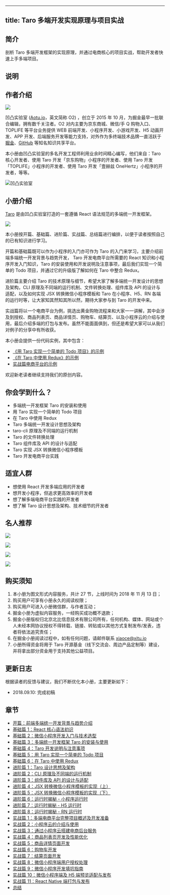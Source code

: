 
---
title: Taro 多端开发实现原理与项目实战
---

## 简介
剖析 Taro 多端开发框架的实现原理，并通过电商核心的项目实战，帮助开发者快速上手多端项目。

## 说明
## 作者介绍

![](https://p1-jj.byteimg.com/tos-cn-i-t2oaga2asx/gold-user-assets/2018/11/12/1670626d2780cc65~tplv-t2oaga2asx-image.image)

凹凸实验室 \([Aotu.io](https://aotu.io/)，英文简称 O2\) ，创立于 2015 年 10 月，为掘金最早一批联合编辑，拥有数千关注者。O2 对内主要为京东商城、微信/手 Q 购物入口、TOPLIFE 等平台业务提供 WEB 前端开发、小程序开发、小游戏开发、H5 动画开发、APP 开发、后端服务开发等能力支持，对外作为多终端技术品牌一直活跃于[掘金](https://juejin.cn/user/1134351699149854)、[GitHub](https://github.com/o2team) 等知名知识共享平台。

本小册由凹凸实验室的多名开发工程师利用业余时间精心编写，他们来自：Taro 核心开发者、使用 Taro 开发「京东购物」小程序的开发者、使用 Taro 开发「TOPLIFE」小程序的开发者、使用 Taro 开发「壹赫兹 OneHertz」小程序的开发者，等等。

![凹凸实验室](https://p1-jj.byteimg.com/tos-cn-i-t2oaga2asx/gold-user-assets/2018/3/9/1620b10123fb5e5f~tplv-t2oaga2asx-image.image)

## 小册介绍

[Taro](https://taro.aotu.io/) 是由凹凸实验室打造的一套遵循 React 语法规范的多端统一开发框架。

![](https://p1-jj.byteimg.com/tos-cn-i-t2oaga2asx/gold-user-assets/2018/11/12/1670625fb4afa598~tplv-t2oaga2asx-image.image)

本小册按开篇、基础篇、进阶篇、实战篇、总结篇进行编排，以便于读者按照自己的已有知识进行学习。

开篇和基础篇既可以作为小程序的入门亦可作为 Taro 的入门来学习，主要介绍前端多端统一开发背景与趋势开发， Taro 开发电商平台所需要的 React 知识和小程序开发入门知识，Taro 的安装使用和开发说明及注意事项，最后我们实现一个简单的 Todo 项目，并通过它的升级版了解如何在 Taro 中整合 Redux。

进阶篇主要介绍 Taro 的技术原理与细节，希望大家了解多端统一开发设计的思想及架构，CLI 原理及不同端的运行机制、文件转换处理、组件库及 API 的设计与适配，以及如何实现 JSX 转换微信小程序模板和 Taro 在小程序、H5、RN 各端的运行时等，让大家知其然知其所以然，期待大家参与到 Taro 的开发中来。

实战篇将以一个电商平台为例，挑选出黄金购物流程来和大家一一讲解，其中会涉及到授权、商品列表页、商品详情页、购物车、结算页、以及小程序云的介绍与使用，最后介绍多端的打包与发布。虽然不能面面俱到，但还是希望大家可以从我们对例子的分享中有所收获。

本小册会提供一份代码实例，其中包含：

- [《用 Taro 实现一个简单的 Todo 项目》的示例](https://github.com/o2team/taro-ebook-source/tree/master/todoList)
- [《在 Taro 中使用 Redux》的示例](https://github.com/o2team/taro-ebook-source/tree/master/todoList-Redux)
- [实战篇电商平台的示例](https://github.com/o2team/taro-ebook-source/tree/master/taro-demo)

欢迎新老读者继续支持我们的原创内容。

## 你会学到什么？

- 多端统一开发框架 Taro 的安装和使用
- 用 Taro 实现一个简单的 Todo 项目
- 在 Taro 中使用 Redux
- Taro 多端统一开发设计思想及架构
- taro-cli 原理及不同端的运行机制
- Taro 的文件转换处理
- Taro 组件库及 API 的设计与适配
- Taro 实现 JSX 转换微信小程序模板
- Taro 开发电商平台实践

## 适宜人群

- 想使用 React 开发多端应用的开发者
- 想开发小程序，但追求更高效率的开发者
- 想了解多端电商平台实践的开发者
- 想了解 Taro 设计思想及架构、技术细节的开发者

## 名人推荐

![](https://p1-jj.byteimg.com/tos-cn-i-t2oaga2asx/gold-user-assets/2018/11/12/16706231257a0d80~tplv-t2oaga2asx-image.image)

![](https://p1-jj.byteimg.com/tos-cn-i-t2oaga2asx/gold-user-assets/2018/11/13/1670b2c003890539~tplv-t2oaga2asx-image.image)

![](https://p1-jj.byteimg.com/tos-cn-i-t2oaga2asx/gold-user-assets/2018/11/13/1670b2c29edef357~tplv-t2oaga2asx-image.image)

![](https://p1-jj.byteimg.com/tos-cn-i-t2oaga2asx/gold-user-assets/2018/11/13/1670b2c4f3a1e98c~tplv-t2oaga2asx-image.image)

## 购买须知

1.  本小册为图文形式内容服务，共计 27 节，上线时间为 2018 年 11 月 13 日；
2.  购买用户可享有小册永久的阅读权限；
3.  购买用户可进入小册微信群，与作者互动；
4.  掘金小册为虚拟内容服务，一经购买成功概不退款；
5.  掘金小册版权归北京北比信息技术有限公司所有，任何机构、媒体、网站或个人未经本网协议授权不得转载、链接、转贴或以其他方式复制发布/发表，违者将依法追究责任；
6.  在掘金小册阅读过程中，如有任何问题，请邮件联系 <xiaoce@xitu.io>
7.  小册所得资金将用于 Taro 开源基金（线下交流会、周边产品定制等）建设，并将拿出部分资金用于支持其他公益项目。

## 更新日志

根据读者的反馈与建议，我们不断优化本小册，主要更新如下：

- 2018.09.10: 完成初稿

## 章节
- [开篇：前端多端统一开发背景与趋势介绍](./开篇-前端多端统一开发背景与趋势介绍.md)
- [基础篇 1：React 核心语法初识](<./基础篇 1-React 核心语法初识.md>)
- [基础篇 2：微信小程序开发入门与技术选型](<./基础篇 2-微信小程序开发入门与技术选型.md>)
- [基础篇 3：多端统一开发框架 Taro 的安装与使用](<./基础篇 3-多端统一开发框架 Taro 的安装与使用.md>)
- [基础篇 4：Taro 开发说明与注意事项](<./基础篇 4-Taro 开发说明与注意事项.md>)
- [基础篇 5：用 Taro 实现一个简单的 Todo 项目](<./基础篇 5-用 Taro 实现一个简单的 Todo 项目.md>)
- [基础篇 6：在 Taro 中使用 Redux](<./基础篇 6-在 Taro 中使用 Redux.md>)
- [进阶篇 1：Taro 设计思想及架构](<./进阶篇 1-Taro 设计思想及架构.md>)
- [进阶篇 2：CLI 原理及不同端的运行机制](<./进阶篇 2-CLI 原理及不同端的运行机制.md>)
- [进阶篇 3：组件库及 API 的设计与适配](<./进阶篇 3-组件库及 API 的设计与适配.md>)
- [进阶篇 4：JSX 转换微信小程序模板的实现（上）](<./进阶篇 4-JSX 转换微信小程序模板的实现（上）.md>)
- [进阶篇 5：JSX 转换微信小程序模板的实现（下）](<./进阶篇 5-JSX 转换微信小程序模板的实现（下）.md>)
- [进阶篇 6：运行时揭秘 - 小程序运行时](<./进阶篇 6-运行时揭秘 - 小程序运行时.md>)
- [进阶篇 7：运行时揭秘 - H5 运行时](<./进阶篇 7-运行时揭秘 - H5 运行时.md>)
- [进阶篇 8：运行时揭秘 - RN 运行时](<./进阶篇 8-运行时揭秘 - RN 运行时 .md>)
- [实战篇 1：多端电商平台完整项目概述及开发准备](<./实战篇 1-多端电商平台完整项目概述及开发准备.md>)
- [实战篇 2：小程序云的介绍与使用](<./实战篇 2-小程序云的介绍与使用.md>)
- [实战篇 3：通过小程序云搭建电商后台服务](<./实战篇 3-通过小程序云搭建电商后台服务.md>)
- [实战篇 4：商品列表页开发及性能优化](<./实战篇 4-商品列表页开发及性能优化.md>)
- [实战篇 5：商品详情页面开发](<./实战篇 5-商品详情页面开发.md>)
- [实战篇 6：购物车开发](<./实战篇 6-购物车开发.md>)
- [实战篇 7：结算页面开发](<./实战篇 7-结算页面开发.md>)
- [实战篇 8：微信小程序端用户授权处理](<./实战篇 8-微信小程序端用户授权处理.md>)
- [实战篇 9：微信小程序开发填坑指南](<./实战篇 9-微信小程序开发填坑指南.md>)
- [实战篇 10：微信小程序端及 H5 端预览适配与发布](<./实战篇 10-微信小程序端及 H5 端预览适配与发布.md>)
- [实战篇 11：React Native 端打包与发布](<./实战篇 11-React Native 端打包与发布.md>)
- [总结](./总结.md)

    